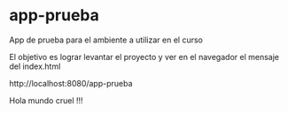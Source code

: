 # app-prueba

App de prueba para el ambiente a utilizar en el curso

El objetivo es lograr levantar el proyecto y ver en el navegador el mensaje del index.html

http://localhost:8080/app-prueba

Hola mundo cruel !!!

